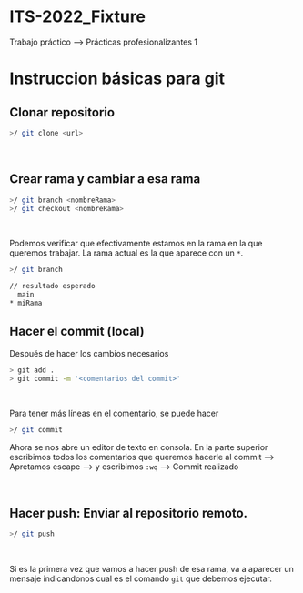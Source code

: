 # ITS-2022_Fixture

Trabajo práctico --> Prácticas profesionalizantes 1

# Instruccion básicas para git

## Clonar repositorio
```bash
>/ git clone <url>
```
<br>

## Crear rama y cambiar a esa rama
```bash
>/ git branch <nombreRama>
>/ git checkout <nombreRama>
```
<br>

Podemos verificar que efectivamente estamos en la rama en la que queremos trabajar. La rama actual es la que aparece con un `*`.
```bash
>/ git branch

// resultado esperado
  main
* miRama
```


## Hacer el commit (local)
Después de hacer los cambios necesarios
```bash
> git add .
> git commit -m '<comentarios del commit>'
```
<br>

Para tener más líneas en el comentario, se puede hacer
```bash
>/ git commit
```
Ahora se nos abre un editor de texto en consola. En la parte superior escribimos todos los comentarios que queremos hacerle al commit --> Apretamos escape --> y escribimos `:wq` --> Commit realizado

<br>

## Hacer push: Enviar al repositorio remoto.
```bash
>/ git push
```
<br>

Si es la primera vez que vamos a hacer push de esa rama, va a aparecer un mensaje indicandonos cual es el comando `git` que debemos ejecutar.
